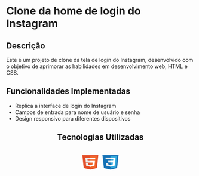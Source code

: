# Clone da home de login do Instagram

## Descrição
Este é um projeto de clone da tela de login do Instagram, desenvolvido com o objetivo de aprimorar as habilidades em desenvolvimento web, HTML e CSS.

## Funcionalidades Implementadas
- Replica a interface de login do Instagram
- Campos de entrada para nome de usuário e senha
- Design responsivo para diferentes dispositivos

<h2 align="center">Tecnologias Utilizadas</h2>
<div style="display: inline_block" align="center"><br> 
    <img align="center" alt="Ella-HTML" height="40" width="50" src="https://raw.githubusercontent.com/devicons/devicon/master/icons/html5/html5-original.svg"> 
    <img align="center" alt="Ella-CSS" height="40" width="50" src="https://raw.githubusercontent.com/devicons/devicon/master/icons/css3/css3-original.svg">
</div>
